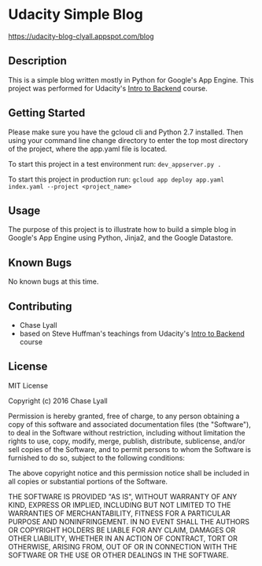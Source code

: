 # Udacity Simple Blog
https://udacity-blog-clyall.appspot.com/blog

## Description
This is a simple blog written mostly in Python for Google's App Engine. This project was performed for Udacity's [Intro to Backend](https://www.udacity.com/course/intro-to-backend--ud171) course.


## Getting Started
Please make sure you have the gcloud cli and Python 2.7 installed. Then using your command line change directory to enter the top most directory of the project, where the app.yaml file is located.

To start this project in a test environment run:
`dev_appserver.py .`

To start this project in production run:
`gcloud app deploy app.yaml index.yaml --project <project_name>`


## Usage
The purpose of this project is to illustrate how to build a simple blog in Google's App Engine using Python, Jinja2, and the Google Datastore.


## Known Bugs
No known bugs at this time.


## Contributing
- Chase Lyall
- based on Steve Huffman's teachings from Udacity's [Intro to Backend](https://www.udacity.com/course/intro-to-backend--ud171) course


## License
MIT License

Copyright (c) 2016 Chase Lyall

Permission is hereby granted, free of charge, to any person obtaining a copy
of this software and associated documentation files (the "Software"), to deal
in the Software without restriction, including without limitation the rights
to use, copy, modify, merge, publish, distribute, sublicense, and/or sell
copies of the Software, and to permit persons to whom the Software is
furnished to do so, subject to the following conditions:

The above copyright notice and this permission notice shall be included in all
copies or substantial portions of the Software.

THE SOFTWARE IS PROVIDED "AS IS", WITHOUT WARRANTY OF ANY KIND, EXPRESS OR
IMPLIED, INCLUDING BUT NOT LIMITED TO THE WARRANTIES OF MERCHANTABILITY,
FITNESS FOR A PARTICULAR PURPOSE AND NONINFRINGEMENT. IN NO EVENT SHALL THE
AUTHORS OR COPYRIGHT HOLDERS BE LIABLE FOR ANY CLAIM, DAMAGES OR OTHER
LIABILITY, WHETHER IN AN ACTION OF CONTRACT, TORT OR OTHERWISE, ARISING FROM,
OUT OF OR IN CONNECTION WITH THE SOFTWARE OR THE USE OR OTHER DEALINGS IN THE
SOFTWARE.